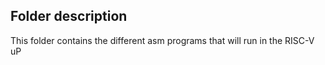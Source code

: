 ## Folder description

This folder contains the different asm programs that will run in the RISC-V uP
